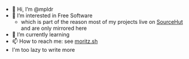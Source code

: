 - 👋 Hi, I’m @mpldr
- 👀 I’m interested in Free Software
	- which is part of the reason most of my projects live on [SourceHut](https://git.sr.ht/~poldi1405) and are only mirrored here
- 🌱 I’m currently learning <!-- I'm always learning something and I can't be bothered updating that bi-weekly -->
- 📫 How to reach me: see [moritz.sh](https://moritz.sh)
- I'm too lazy to write more

<!---
mpldr/mpldr is a ✨ special ✨ repository because its `README.md` (this file) appears on your GitHub profile.
You can click the Preview link to take a look at your changes.
--->
<a rel="me" href="https://fosstodon.org/@mpldr"></a>
